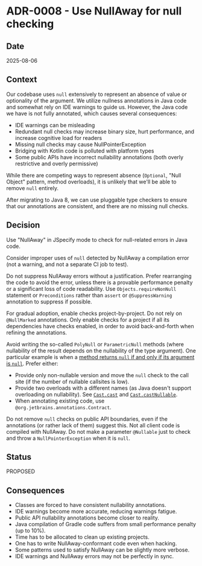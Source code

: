 # ADR-0008 - Use NullAway for null checking

## Date

2025-08-06

## Context

Our codebase uses `null` extensively to represent an absence of value or optionality of the argument.
We utilize nullness annotations in Java code and somewhat rely on IDE warnings to guide us.
However, the Java code we have is not fully annotated, which causes several consequences:
* IDE warnings can be misleading
* Redundant null checks may increase binary size, hurt performance, and increase cognitive load for readers
* Missing null checks may cause NullPointerException
* Bridging with Kotlin code is polluted with platform types
* Some public APIs have incorrect nullability annotations (both overly restrictive and overly permissive)

While there are competing ways to represent absence (`Optional`, "Null Object" pattern, method overloads),
it is unlikely that we'll be able to remove `null` entirely.

After migrating to Java 8, we can use pluggable type checkers to ensure that our annotations are consistent, 
and there are no missing null checks.

## Decision

Use "NullAway" in JSpecify mode to check for null-related errors in Java code.

Consider improper uses of `null` detected by NullAway a compilation error (not a warning, and not a separate CI job to test).

Do not suppress NullAway errors without a justification.
Prefer rearranging the code to avoid the error, unless there is a provable performance penalty or a significant loss of code readability.
Use `Objects.requireNonNull` statement or `Preconditions` rather than `assert` or `@SuppressWarning` annotation to suppress if possible.

For gradual adoption, enable checks project-by-project.
Do not rely on `@NullMarked` annotations.
Only enable checks for a project if all its dependencies have checks enabled, in order to avoid back-and-forth when refining the annotations.

Avoid writing the so-called `PolyNull` or `ParametricNull` methods (where nullability of the result depends on the nullability of the type argument).
One particular example is when a [method returns `null` if and only if its argument is `null`](https://github.com/gradle/gradle/blob/674b8430b024f03cae24f1e4dd6dbaa78b557dae/platforms/core-runtime/base-services/src/main/java/org/gradle/util/internal/TextUtil.java#L163).
Prefer either:
  * Provide only non-nullable version and move the `null` check to the call site (if the number of nullable callsites is low).
  * Provide two overloads with a different names (as Java doesn't support overloading on nullability). See 
      [`Cast.cast`](https://github.com/gradle/gradle/blob/674b8430b024f03cae24f1e4dd6dbaa78b557dae/platforms/core-runtime/stdlib-java-extensions/src/main/java/org/gradle/internal/Cast.java#L37)
      and
      [`Cast.castNullable`](https://github.com/gradle/gradle/blob/674b8430b024f03cae24f1e4dd6dbaa78b557dae/platforms/core-runtime/stdlib-java-extensions/src/main/java/org/gradle/internal/Cast.java#L62).
  * When annotating existing code, use `@org.jetbrains.annotations.Contract`.

Do not remove `null` checks on public API boundaries, even if the annotations (or rather lack of them) suggest this.
Not all client code is compiled with NullAway.
Do not make a parameter `@Nullable` just to check and throw a `NullPointerException` when it is `null`. 

## Status

PROPOSED

## Consequences

* Classes are forced to have consistent nullability annotations.
* IDE warnings become more accurate, reducing warnings fatigue.
* Public API nullability annotations become closer to reality.
* Java compilation of Gradle code suffers from small performance penalty (up to 10%).
* Time has to be allocated to clean up existing projects.
* One has to write NullAway-conformant code even when hacking.
* Some patterns used to satisfy NullAway can be slightly more verbose.
* IDE warnings and NullAway errors may not be perfectly in sync.
